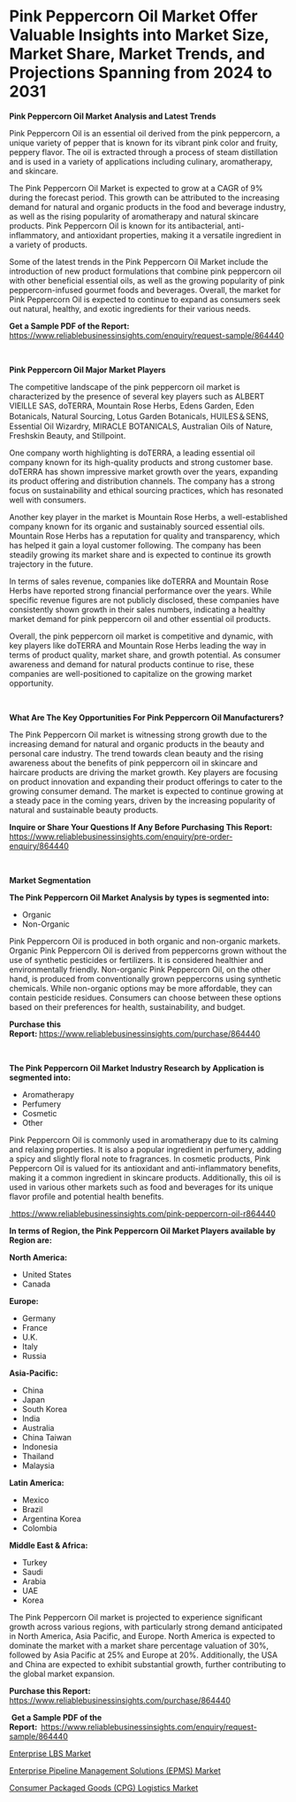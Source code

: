 <p><h1>Pink Peppercorn Oil Market Offer Valuable Insights into Market Size, Market Share, Market Trends, and Projections Spanning from 2024 to 2031</h1></p><p><strong>Pink Peppercorn Oil Market Analysis and Latest Trends</strong></p>
<p><p>Pink Peppercorn Oil is an essential oil derived from the pink peppercorn, a unique variety of pepper that is known for its vibrant pink color and fruity, peppery flavor. The oil is extracted through a process of steam distillation and is used in a variety of applications including culinary, aromatherapy, and skincare.</p><p>The Pink Peppercorn Oil Market is expected to grow at a CAGR of 9% during the forecast period. This growth can be attributed to the increasing demand for natural and organic products in the food and beverage industry, as well as the rising popularity of aromatherapy and natural skincare products. Pink Peppercorn Oil is known for its antibacterial, anti-inflammatory, and antioxidant properties, making it a versatile ingredient in a variety of products.</p><p>Some of the latest trends in the Pink Peppercorn Oil Market include the introduction of new product formulations that combine pink peppercorn oil with other beneficial essential oils, as well as the growing popularity of pink peppercorn-infused gourmet foods and beverages. Overall, the market for Pink Peppercorn Oil is expected to continue to expand as consumers seek out natural, healthy, and exotic ingredients for their various needs.</p></p>
<p><strong>Get a Sample PDF of the Report:&nbsp;</strong> <a href="https://www.reliablebusinessinsights.com/enquiry/request-sample/864440">https://www.reliablebusinessinsights.com/enquiry/request-sample/864440</a></p>
<p>&nbsp;</p>
<p><strong>Pink Peppercorn Oil Major Market Players</strong></p>
<p><p>The competitive landscape of the pink peppercorn oil market is characterized by the presence of several key players such as ALBERT VIEILLE SAS, doTERRA, Mountain Rose Herbs, Edens Garden, Eden Botanicals, Natural Sourcing, Lotus Garden Botanicals, HUILES＆SENS, Essential Oil Wizardry, MIRACLE BOTANICALS, Australian Oils of Nature, Freshskin Beauty, and Stillpoint.</p><p>One company worth highlighting is doTERRA, a leading essential oil company known for its high-quality products and strong customer base. doTERRA has shown impressive market growth over the years, expanding its product offering and distribution channels. The company has a strong focus on sustainability and ethical sourcing practices, which has resonated well with consumers.</p><p>Another key player in the market is Mountain Rose Herbs, a well-established company known for its organic and sustainably sourced essential oils. Mountain Rose Herbs has a reputation for quality and transparency, which has helped it gain a loyal customer following. The company has been steadily growing its market share and is expected to continue its growth trajectory in the future.</p><p>In terms of sales revenue, companies like doTERRA and Mountain Rose Herbs have reported strong financial performance over the years. While specific revenue figures are not publicly disclosed, these companies have consistently shown growth in their sales numbers, indicating a healthy market demand for pink peppercorn oil and other essential oil products.</p><p>Overall, the pink peppercorn oil market is competitive and dynamic, with key players like doTERRA and Mountain Rose Herbs leading the way in terms of product quality, market share, and growth potential. As consumer awareness and demand for natural products continue to rise, these companies are well-positioned to capitalize on the growing market opportunity.</p></p>
<p>&nbsp;</p>
<p><strong>What Are The Key Opportunities For Pink Peppercorn Oil Manufacturers?</strong></p>
<p><p>The Pink Peppercorn Oil market is witnessing strong growth due to the increasing demand for natural and organic products in the beauty and personal care industry. The trend towards clean beauty and the rising awareness about the benefits of pink peppercorn oil in skincare and haircare products are driving the market growth. Key players are focusing on product innovation and expanding their product offerings to cater to the growing consumer demand. The market is expected to continue growing at a steady pace in the coming years, driven by the increasing popularity of natural and sustainable beauty products.</p></p>
<p><strong>Inquire or Share Your Questions If Any Before Purchasing This Report:</strong> <a href="https://www.reliablebusinessinsights.com/enquiry/pre-order-enquiry/864440">https://www.reliablebusinessinsights.com/enquiry/pre-order-enquiry/864440</a></p>
<p>&nbsp;</p>
<p><strong>Market Segmentation</strong></p>
<p><strong>The Pink Peppercorn Oil Market Analysis by types is segmented into:</strong></p>
<p><ul><li>Organic</li><li>Non-Organic</li></ul></p>
<p><p>Pink Peppercorn Oil is produced in both organic and non-organic markets. Organic Pink Peppercorn Oil is derived from peppercorns grown without the use of synthetic pesticides or fertilizers. It is considered healthier and environmentally friendly. Non-organic Pink Peppercorn Oil, on the other hand, is produced from conventionally grown peppercorns using synthetic chemicals. While non-organic options may be more affordable, they can contain pesticide residues. Consumers can choose between these options based on their preferences for health, sustainability, and budget.</p></p>
<p><strong>Purchase this Report:&nbsp;</strong><a href="https://www.reliablebusinessinsights.com/purchase/864440">https://www.reliablebusinessinsights.com/purchase/864440</a></p>
<p>&nbsp;</p>
<p><strong>The Pink Peppercorn Oil Market Industry Research by Application is segmented into:</strong></p>
<p><ul><li>Aromatherapy</li><li>Perfumery</li><li>Cosmetic</li><li>Other</li></ul></p>
<p><p>Pink Peppercorn Oil is commonly used in aromatherapy due to its calming and relaxing properties. It is also a popular ingredient in perfumery, adding a spicy and slightly floral note to fragrances. In cosmetic products, Pink Peppercorn Oil is valued for its antioxidant and anti-inflammatory benefits, making it a common ingredient in skincare products. Additionally, this oil is used in various other markets such as food and beverages for its unique flavor profile and potential health benefits.</p></p>
<p><a href="https://www.reliablebusinessinsights.com/pink-peppercorn-oil-r864440">&nbsp;https://www.reliablebusinessinsights.com/pink-peppercorn-oil-r864440</a></p>
<p><strong>In terms of Region, the Pink Peppercorn Oil Market Players available by Region are:</strong></p>
<p>
    <p> <strong> North America: </strong>
        <ul>
            <li>United States</li>
            <li>Canada</li>
        </ul>
        </p> 
    <p> <strong> Europe: </strong>
        <ul>
            <li>Germany</li>
            <li>France</li>
            <li>U.K.</li>
            <li>Italy</li>
            <li>Russia</li>
        </ul>
        </p> 
    <p> <strong> Asia-Pacific: </strong>
        <ul>
            <li>China</li>
            <li>Japan</li>
            <li>South Korea</li>
            <li>India</li>
            <li>Australia</li>
            <li>China Taiwan</li>
            <li>Indonesia</li>
            <li>Thailand</li>
            <li>Malaysia</li>
        </ul>
        </p> 
    <p> <strong> Latin America: </strong>
        <ul>
            <li>Mexico</li>
            <li>Brazil</li>
            <li>Argentina Korea</li>
            <li>Colombia</li>
        </ul>
        </p> 
    <p> <strong> Middle East & Africa: </strong>
        <ul>
            <li>Turkey</li>
            <li>Saudi</li>
            <li>Arabia</li>
            <li>UAE</li>
            <li>Korea</li>
        </ul>
    </p>
    </p>
<p><p>The Pink Peppercorn Oil market is projected to experience significant growth across various regions, with particularly strong demand anticipated in North America, Asia Pacific, and Europe. North America is expected to dominate the market with a market share percentage valuation of 30%, followed by Asia Pacific at 25% and Europe at 20%. Additionally, the USA and China are expected to exhibit substantial growth, further contributing to the global market expansion.</p></p>
<p><strong>Purchase this Report: </strong><a href="https://www.reliablebusinessinsights.com/purchase/864440">https://www.reliablebusinessinsights.com/purchase/864440</a></p>
<p>&nbsp;<strong>Get a Sample PDF of the Report:&nbsp;&nbsp;</strong><a href="https://www.reliablebusinessinsights.com/enquiry/request-sample/864440">https://www.reliablebusinessinsights.com/enquiry/request-sample/864440</a></p>
<p><strong></strong></p>
<p><p><a href="https://github.com/IzaiahBartell/Market-Research-Report-List-2/blob/main/enterprise-lbs-market.md">Enterprise LBS Market</a></p><p><a href="https://github.com/Valeridd446677/Market-Research-Report-List-1/blob/main/enterprise-pipeline-management-solutions-epms-market.md">Enterprise Pipeline Management Solutions (EPMS) Market</a></p><p><a href="https://github.com/biheemgalvinlouises6hokrh3h/Market-Research-Report-List-3/blob/main/consumer-packaged-goods-cpg-logistics-market.md">Consumer Packaged Goods (CPG) Logistics Market</a></p></p>